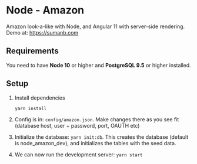 # Node - Amazon

Amazon look-a-like with Node, and Angular 11 with server-side rendering. Demo at: https://sumanb.com

## Requirements
You need to have **Node 10** or higher and **PostgreSQL 9.5** or higher installed.

## Setup
1. Install dependencies
    ```
    yarn install
    ```
    
2. Config is in: ``config/amazon.json``. Make changes there as you see fit (database host, user + password, port, OAUTH etc)
    
3. Initialize the database: ``yarn init:db``. This creates the database (default is node_amazon_dev), and initializes the tables with the seed data.

4. We can now run the development server: ```yarn start```
